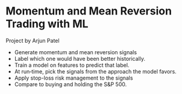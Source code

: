 # Momentum and Mean Reversion Trading with ML 

Project by Arjun Patel

- Generate momentum and mean reversion signals
- Label which one would have been better historically.
- Train a model on features to predict that label.
- At run‐time, pick the signals from the approach the model favors.
- Apply stop-loss risk management to the signals
- Compare to buying and holding the S&P 500.